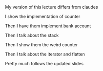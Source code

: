 My version of this lecture differs from claudes

I show the implementation of counter

Then I have them implement bank account

Then I talk about the stack

Then  I show them the weird counter

Then I talk about the iterator and flatten

Pretty much follows the updated slides
